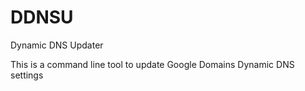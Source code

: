 # DDNSU
Dynamic DNS Updater

This is a command line tool to update Google Domains Dynamic DNS settings

